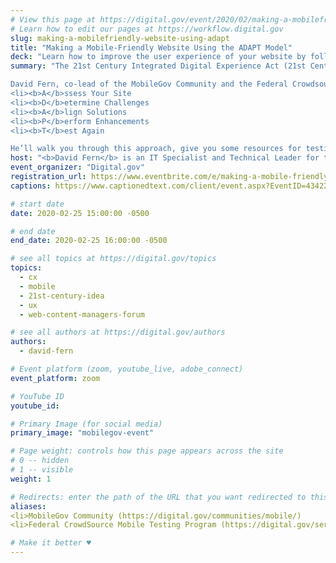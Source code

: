 ```yaml
---
# View this page at https://digital.gov/event/2020/02/making-a-mobilefriendly-website-using-adapt
# Learn how to edit our pages at https://workflow.digital.gov
slug: making-a-mobilefriendly-website-using-adapt
title: "Making a Mobile-Friendly Website Using the ADAPT Model"
deck: "Learn how to improve the user experience of your website by following the ADAPT Model to enhance the performance of your content on cellular networks or mobile devices."
summary: "The 21st Century Integrated Digital Experience Act (21st Century IDEA) requires federal websites to be “fully functional and usable on common mobile devices.” Mobile-friendliness, however, can mean a variety of things, depending on the perspective of a user.

David Fern, co-lead of the MobileGov Community and the Federal Crowdsource Mobile Testing Program, knows a lot about making websites and content mobile-friendly. This webinar gives you insights into his approach—the ADAPT Model—which looks to ensure that websites are mobile-friendly: 
<li><b>A</b>ssess Your Site
<li><b>D</b>etermine Challenges
<li><b>A</b>lign Solutions
<li><b>P</b>erform Enhancements
<li><b>T</b>est Again

He’ll walk you through this approach, give you some resources for testing your site or content, and answer any questions that you have about mobile-friendliness."
host: "<b>David Fern</b> is an IT Specialist and Technical Leader for the Social Security Administration (SSA) managing the testing efforts for multiple citizen-facing applications on ssa.gov. He also serves as Co-Lead of the MobileGov Community of Practice, and of the Federal Crowdsource Mobile Testing Program, where he manages a team of volunteer testers who review the mobile-friendliness of government websites and provide recommendations. In addition, David is an adjunct professor with the University of Maryland University College, teaching various Information Systems Management (IFSM) courses."
event_organizer: "Digital.gov"
registration_url: https://www.eventbrite.com/e/making-a-mobile-friendly-website-using-the-adapt-model-registration-93988386795 
captions: https://www.captionedtext.com/client/event.aspx?EventID=4342277&CustomerID=321

# start date
date: 2020-02-25 15:00:00 -0500

# end date
end_date: 2020-02-25 16:00:00 -0500

# see all topics at https://digital.gov/topics
topics: 
  - cx
  - mobile
  - 21st-century-idea
  - ux
  - web-content-managers-forum

# see all authors at https://digital.gov/authors
authors: 
  - david-fern

# Event platform (zoom, youtube_live, adobe_connect)
event_platform: zoom

# YouTube ID
youtube_id: 

# Primary Image (for social media)
primary_image: "mobilegov-event"

# Page weight: controls how this page appears across the site
# 0 -- hidden
# 1 -- visible
weight: 1

# Redirects: enter the path of the URL that you want redirected to this page
aliases: 
<li>MobileGov Community (https://digital.gov/communities/mobile/)
<li>Federal CrowdSource Mobile Testing Program (https://digital.gov/services/mobile-application-testing-program/)

# Make it better ♥
---
```

